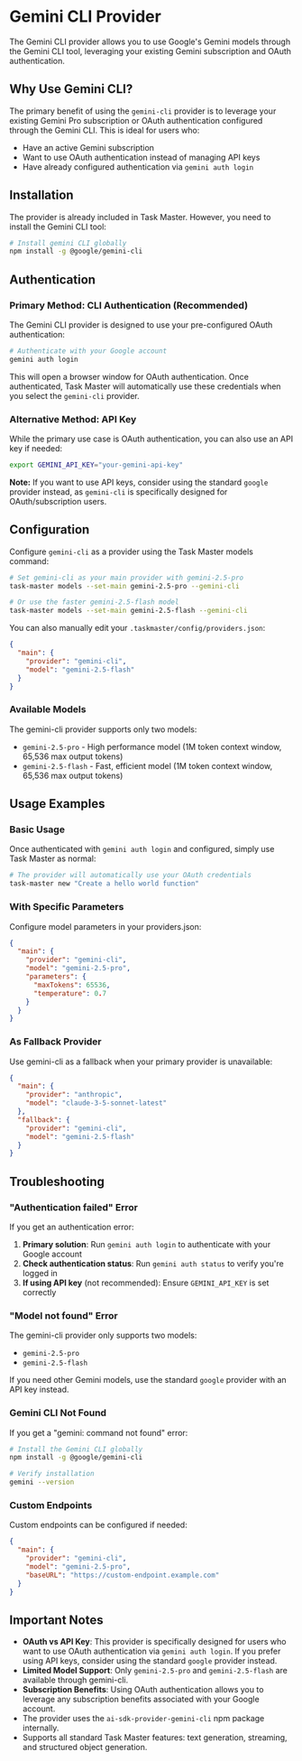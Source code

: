 # Gemini CLI Provider

The Gemini CLI provider allows you to use Google's Gemini models through the Gemini CLI tool, leveraging your existing Gemini subscription and OAuth authentication.

## Why Use Gemini CLI?

The primary benefit of using the `gemini-cli` provider is to leverage your existing Gemini Pro subscription or OAuth authentication configured through the Gemini CLI. This is ideal for users who:

- Have an active Gemini subscription
- Want to use OAuth authentication instead of managing API keys
- Have already configured authentication via `gemini auth login`

## Installation

The provider is already included in Task Master. However, you need to install the Gemini CLI tool:

```bash
# Install gemini CLI globally
npm install -g @google/gemini-cli
```

## Authentication

### Primary Method: CLI Authentication (Recommended)

The Gemini CLI provider is designed to use your pre-configured OAuth authentication:

```bash
# Authenticate with your Google account
gemini auth login
```

This will open a browser window for OAuth authentication. Once authenticated, Task Master will automatically use these credentials when you select the `gemini-cli` provider.

### Alternative Method: API Key

While the primary use case is OAuth authentication, you can also use an API key if needed:

```bash
export GEMINI_API_KEY="your-gemini-api-key"
```

**Note:** If you want to use API keys, consider using the standard `google` provider instead, as `gemini-cli` is specifically designed for OAuth/subscription users.

## Configuration

Configure `gemini-cli` as a provider using the Task Master models command:

```bash
# Set gemini-cli as your main provider with gemini-2.5-pro
task-master models --set-main gemini-2.5-pro --gemini-cli

# Or use the faster gemini-2.5-flash model
task-master models --set-main gemini-2.5-flash --gemini-cli
```

You can also manually edit your `.taskmaster/config/providers.json`:

```json
{
  "main": {
    "provider": "gemini-cli",
    "model": "gemini-2.5-flash"
  }
}
```

### Available Models

The gemini-cli provider supports only two models:
- `gemini-2.5-pro` - High performance model (1M token context window, 65,536 max output tokens)
- `gemini-2.5-flash` - Fast, efficient model (1M token context window, 65,536 max output tokens)

## Usage Examples

### Basic Usage

Once authenticated with `gemini auth login` and configured, simply use Task Master as normal:

```bash
# The provider will automatically use your OAuth credentials
task-master new "Create a hello world function"
```

### With Specific Parameters

Configure model parameters in your providers.json:

```json
{
  "main": {
    "provider": "gemini-cli",
    "model": "gemini-2.5-pro",
    "parameters": {
      "maxTokens": 65536,
      "temperature": 0.7
    }
  }
}
```

### As Fallback Provider

Use gemini-cli as a fallback when your primary provider is unavailable:

```json
{
  "main": {
    "provider": "anthropic",
    "model": "claude-3-5-sonnet-latest"
  },
  "fallback": {
    "provider": "gemini-cli",
    "model": "gemini-2.5-flash"
  }
}
```

## Troubleshooting

### "Authentication failed" Error

If you get an authentication error:

1. **Primary solution**: Run `gemini auth login` to authenticate with your Google account
2. **Check authentication status**: Run `gemini auth status` to verify you're logged in
3. **If using API key** (not recommended): Ensure `GEMINI_API_KEY` is set correctly

### "Model not found" Error

The gemini-cli provider only supports two models:
- `gemini-2.5-pro`
- `gemini-2.5-flash`

If you need other Gemini models, use the standard `google` provider with an API key instead.

### Gemini CLI Not Found

If you get a "gemini: command not found" error:

```bash
# Install the Gemini CLI globally
npm install -g @google/gemini-cli

# Verify installation
gemini --version
```

### Custom Endpoints

Custom endpoints can be configured if needed:

```json
{
  "main": {
    "provider": "gemini-cli",
    "model": "gemini-2.5-pro",
    "baseURL": "https://custom-endpoint.example.com"
  }
}
```

## Important Notes

- **OAuth vs API Key**: This provider is specifically designed for users who want to use OAuth authentication via `gemini auth login`. If you prefer using API keys, consider using the standard `google` provider instead.
- **Limited Model Support**: Only `gemini-2.5-pro` and `gemini-2.5-flash` are available through gemini-cli.
- **Subscription Benefits**: Using OAuth authentication allows you to leverage any subscription benefits associated with your Google account.
- The provider uses the `ai-sdk-provider-gemini-cli` npm package internally.
- Supports all standard Task Master features: text generation, streaming, and structured object generation.